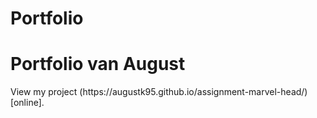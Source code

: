 # Portfolio
<h1> Portfolio van August </h1>
View my project (https://augustk95.github.io/assignment-marvel-head/)[online].
